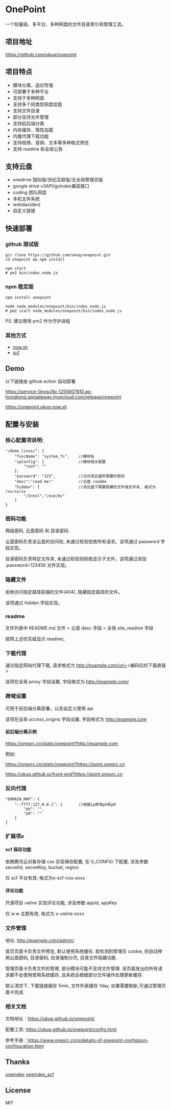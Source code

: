 # OnePoint

一个轻量级、多平台、多种网盘的文件目录索引和管理工具。

## 项目地址

https://github.com/ukuq/onepoint

## 项目特点
  
- 模块分离，适应性强
- 可部署于多种平台
- 支持于多种网盘
- 支持多个同类型网盘挂载
- 支持文件目录
- 部分支持文件管理
- 支持前后端分离
- 内存缓存、惰性加载
- 内置代理下载功能
- 支持视频、音频、文本等多种格式预览
- 支持 readme 和全局公告

## 支持云盘

- onedrive 国际版/世纪互联版/无全局管理员版
- google drive v3API/goindex兼容接口
- coding 团队网盘
- 本机文件系统
- webdav(dev)
- 自定义链接

## 快速部署

### github 测试版

~~~
git clone https://github.com/ukuq/onepoint.git
cd onepoint && npm install

npm start
# pm2 bin/index_node.js
~~~

### npm 稳定版

~~~
npm install onepoint

node node_modules/onepoint/bin/index_node.js
# pm2 start node_modules/onepoint/bin/index_node.js
~~~

PS: 建议使用 pm2 作为守护进程

### 其他方式

- [now.sh](./test/nowsh/README.md)
- [scf]()

## Demo

以下链接由 github action 自动部署

https://service-0nvsu1bi-1255607810.ap-hongkong.apigateway.myqcloud.com/release/onepoint

https://onepoint.ukuq.now.sh

## 配置与安装

### 核心配置项说明:

~~~
"/demo_linux/": {
    "funcName": "system_fs",    //模块名
    "spConfig": {               //模块相关配置
        "root": ""
    },
    "password": "123",          //访问该云盘所需要的密码
    "desc":"read me!"           //云盘 readme
    "hidden": [                 //该云盘下需要隐藏的文件或文件夹, 格式为 /xx/xx/xx
        "/Intel","/eve/bs"
    ]
}
~~~

### 密码功能

两级密码, 云盘密码 和 目录密码. 

云盘密码负责该云盘的访问权, 未通过校验拒绝所有请求。该项通过 password 字段实现。

目录密码负责特定文件夹, 未通过校验则拒绝显示子文件。该项通过添加 .password=123456 文件实现。

### 隐藏文件

拒绝访问指定路径前缀的文件(404), 隐藏指定路径的文件。

该项通过 hidden 字段实现。

### readme

文件列表中 README.md 文件 > 云盘 desc 字段 > 全局 site_readme 字段

按照上述优先级显示 readme。

### 下载代理

通过指定网站代理下载, 请求格式为 http://example.com/url=<编码后的下载直链>

该项在全局 proxy 字段设置, 字段格式为 http://example.com/

### 跨域设置

可用于前后端分离部署，以及自定义使用 api

该项在全局 access_origins 字段设置, 字段格式为 http://example.com

#### 前后端分离示例

https://onesrc.cn/static/onepoint?http://example.com

例如:

https://onesrc.cn/static/onepoint?https://point.onesrc.cn

https://ukuq.github.io/front-end?https://point.onesrc.cn

### 反向代理

~~~
"DOMAIN_MAP": {
    "::ffff:127.0.0.1": {       //根据ip修改ph和p0
        "ph": "",
        "p0": ""
    }
}
~~~

### 扩展项x

#### scf 保存功能

依赖腾讯云对象存储 cos 实现保存配置, 在 G_CONFIG 下配置, 涉及参数 secretId, secretKey, bucket, region

仅 scf 平台有效, 格式为x-scf-cos-xxxx

#### 评论功能

开源项目 valine 实现评论功能, 涉及参数 appId, appKey

仅 w.w 主题有效, 格式为 x-valine-xxxx

### 文件管理

地址: http://example.com/admin/

首页页面卡负责文件预览, 默认使用系统缓存. 若检测到管理员 cookie, 则自动停用云盘密码, 目录密码, 目录强制分页, 目录文件隐藏功能.

管理页面卡负责文件的管理, 部分模块可能不支持文件管理. 该页面发出的所有请求都不会使用使用系统缓存, 且系统会根据部分文件操作处理更新缓存. 

默认清空下, 下载链接缓存 5min, 文件列表缓存 1day, 如果需要刷新,可通过管理页面卡完成.

### 相关文档

文档地址：https://ukuq.github.io/onepoint/

配置工具: https://ukuq.github.io/onepoint/config.html

参考手册：https://www.onesrc.cn/p/details-of-onepoint-configjson-configuration.html

## Thanks

[oneindex](https://github.com/donwa/oneindex)
[oneindex_scf](https://github.com/qkqpttgf/OneDrive_SCF)

## License

MIT
